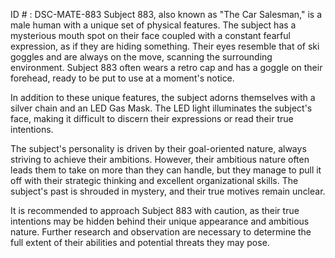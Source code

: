 ID # : DSC-MATE-883
Subject 883, also known as "The Car Salesman," is a male human with a unique set of physical features. The subject has a mysterious mouth spot on their face coupled with a constant fearful expression, as if they are hiding something. Their eyes resemble that of ski goggles and are always on the move, scanning the surrounding environment. Subject 883 often wears a retro cap and has a goggle on their forehead, ready to be put to use at a moment's notice.

In addition to these unique features, the subject adorns themselves with a silver chain and an LED Gas Mask. The LED light illuminates the subject's face, making it difficult to discern their expressions or read their true intentions.

The subject's personality is driven by their goal-oriented nature, always striving to achieve their ambitions. However, their ambitious nature often leads them to take on more than they can handle, but they manage to pull it off with their strategic thinking and excellent organizational skills. The subject's past is shrouded in mystery, and their true motives remain unclear. 

It is recommended to approach Subject 883 with caution, as their true intentions may be hidden behind their unique appearance and ambitious nature. Further research and observation are necessary to determine the full extent of their abilities and potential threats they may pose.
